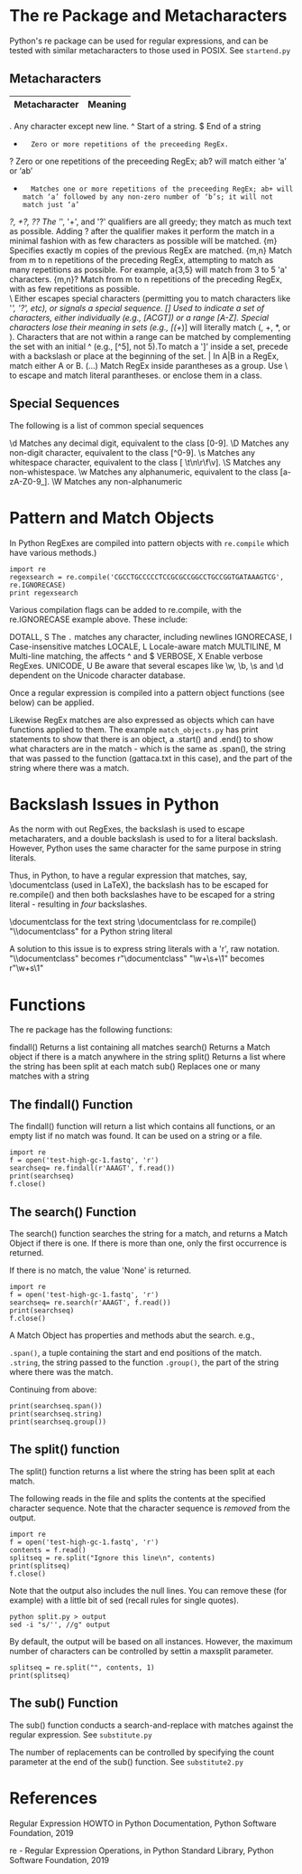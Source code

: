The re Package and Metacharacters
=================================

Python's re package can be used for regular expressions, and can be tested with similar metacharacters to those used in POSIX. See `startend.py`

Metacharacters
--------------

Metacharacter	| Meaning
:---------------|----------------------------------------------------------:
.		Any character except new line.
^		Start of a string.
$		End of a string
*		Zero or more repetitions of the preceeding RegEx.
?		Zero or one repetitions of the preceeding RegEx; ab? will match either ‘a’ or ‘ab’
+		Matches one or more repetitions of the preceeding RegEx; ab+ will match ‘a’ followed by any non-zero number of ‘b’s; it will not match just ‘a’
*?, +?, ??	The '*', '+', and '?' qualifiers are all greedy; they match as much text as possible. Adding ? after the qualifier makes it perform the match in a minimal fashion with as few characters as possible will be matched.
{m}		Specifies exactly m copies of the previous RegEx are matched.
{m,n}    	Match from m to n repetitions of the preceding RegEx, attempting to match as many repetitions as possible. For example, a{3,5} will match from 3 to 5 'a' characters. 
{m,n}?    	Match from m to n repetitions of the preceding RegEx, with as few repetitions as possible. 	
\ 		Either escapes special characters (permitting you to match characters like '*', '?', etc), or signals a special sequence.
[]		Used to indicate a set of characters, either individually (e.g., [ACGT]) or a range [A-Z]. Special characters lose their meaning in sets (e.g., [(+*)] will literally match (, +, *, or ). Characters that are not within a range can be matched by complementing the set with an initial ^ (e.g., [^5], not 5).To match a ']' inside a set, precede with a backslash or place at the beginning of the set.
|		In A|B in a RegEx, match either A or B. 
(...)		Match RegEx inside parantheses as a group. Use \ to escape and match literal parantheses. or enclose them in a class.

Special Sequences
-----------------

The following is a list of common special sequences

\d	Matches any decimal digit, equivalent to the class [0-9].
\D	Matches any non-digit character, equivalent to the class [^0-9].
\s 	Matches any whitespace character, equivalent to the class [ \t\n\r\f\v].
\S	Matches any non-whistespace.
\w	Matches any alphanumeric,  equivalent to the class [a-zA-Z0-9_].	\W			Matches any non-alphanumeric


Pattern and Match Objects
=========================

In Python RegExes are compiled into pattern objects with `re.compile` which have various methods.)

```
import re
regexsearch = re.compile('CGCCTGCCCCCTCCGCGCCGGCCTGCCGGTGATAAAGTCG', re.IGNORECASE)
print regexsearch
```
Various compilation flags can be added to re.compile, with the re.IGNORECASE example above. These include:

DOTALL, S	The `.` matches any character, including newlines
IGNORECASE, I	Case-insensitive matches
LOCALE, L	Locale-aware match
MULTILINE, M	Multi-line matching, the affects ^ and $
VERBOSE, X	Enable verbose RegExes.
UNICODE, U	Be aware that several escapes like \w, \b, \s and \d dependent on the Unicode character database.

Once a regular expression is compiled into a pattern object functions (see below) can be applied.

Likewise RegEx matches are also expressed as objects which can have functions applied to them. The example `match_objects.py` has print statements to show that there is an object, a .start() and .end() to show what characters are in the match - which is the same as .span(), the string that was passed to the function (gattaca.txt in this case), and the part of the string where there was a match.

Backslash Issues in Python
==========================

As the norm with out RegExes, the backslash is used to escape metacharaters, and a double backslash is used to for a literal backslash. However, Python uses the same character for the same purpose in string literals.

Thus, in Python, to have a regular expression that matches, say, \documentclass (used in LaTeX), the backslash has to be escaped for re.compile() and then both backslashes have to be escaped for a string literal - resulting in *four* backslashes.

\documentclass for the text string
\\documentclass for re.compile()
"\\\\documentclass" for a Python string literal

A solution to this issue is to express string literals with a 'r', raw notation. 
"\\\\documentclass"	becomes r"\\documentclass"
"\\w+\\s+\\1" 		becomes r"\w+s\1"

Functions
=========

The re package has the following functions:

findall() 	Returns a list containing all matches
search() 	Returns a Match object if there is a match anywhere in the string
split() 	Returns a list where the string has been split at each match
sub() 		Replaces one or many matches with a string


The findall() Function
----------------------

The findall() function will return a list which contains all functions, or an empty list if no match was found. It can be used on a string or a file.

```
import re
f = open('test-high-gc-1.fastq', 'r')
searchseq= re.findall(r'AAAGT', f.read())
print(searchseq)
f.close()
```

The search() Function
---------------------

The search() function searches the string for a match, and returns a Match Object if there is one. If there is more than one, only the first occurrence is returned.

If there is no match, the value 'None' is returned.

```
import re
f = open('test-high-gc-1.fastq', 'r')
searchseq= re.search(r'AAAGT', f.read())
print(searchseq)
f.close()
```

A Match Object has properties and methods abut the search. e.g.,

`.span()`, a tuple containing the start and end positions of the match.
`.string`, the string passed to the function
`.group()`, the part of the string where there was the match.

Continuing from above:

```
print(searchseq.span())
print(searchseq.string)
print(searchseq.group())
```

The split() function
--------------------

The split() function returns a list where the string has been split at each match.

The following reads in the file and splits the contents at the specified character sequence. Note that the character sequence is *removed* from the output.

```
import re
f = open('test-high-gc-1.fastq', 'r')
contents = f.read()
splitseq = re.split("Ignore this line\n", contents)
print(splitseq)
f.close()
```

Note that the output also includes the null lines. You can remove these (for example) with a little bit of sed (recall rules for single quotes).

```
python split.py > output
sed -i "s/'', //g" output
```

By default, the output will be based on all instances. However, the maximum number of characters can be controlled by settin a maxsplit parameter.

```
splitseq = re.split("", contents, 1)
print(splitseq)
```

The sub() Function
------------------

The sub() function conducts a search-and-replace with matches against the regular expression. See `substitute.py`

The number of replacements can be controlled by specifying the count parameter at the end of the sub() function. See `substitute2.py`

References
==========

Regular Expression HOWTO in Python Documentation, Python Software Foundation, 2019

re - Regular Expression Operations, in Python Standard Library, Python Software Foundation, 2019




